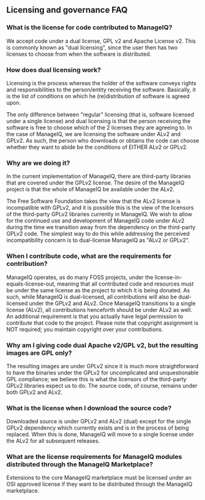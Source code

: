 ## Licensing and governance FAQ

### What is the license for code contributed to ManageIQ?

We accept code under a dual license, GPL v2 and Apache License v2. This
is commonly known as "dual licensing", since the user then has two
licenses to choose from when the software is distributed.

### How does dual licensing work?

Licensing is the process whereas the holder of the software conveys
rights and responsibilities to the person/entity receiving the software.
Basically, it is the list of conditions on which he (re)distribution of
software is agreed upon.

The only difference between "regular" licensing (that is, software
licensed under a single license) and dual licensing is that the person
receiving the software is free to choose which of the 2 licenses they
are agreeing to. In the case of ManageIQ, we are licensing the software
under ALv2 and GPLv2. As such, the person who downloads or obtains the
code can choose whether they want to abide be the conditions of EITHER
ALv2 or GPLv2.

### Why are we doing it?

In the current implementation of ManageIQ, there are third-party
libraries that are covered under the GPLv2 license. The desire of the
ManageIQ project is that the whole of ManageIQ be available under the
ALv2.

The Free Software Foundation takes the view that the ALv2 license is
incompatible with GPLv2, and it is possible this is the view of the
licensors of the third-party GPLv2 libraries currently in ManageIQ. We
wish to allow for the continued use and development of ManageIQ code
under ALv2 during the time we transition away from the dependency on the
third-party GPLv2 code. The simplest way to do this while addressing the
perceived incompatibility concern is to dual-license ManageIQ as "ALv2
or GPLv2".

### When I contribute code, what are the requirements for contribution?

ManageIQ operates, as do many FOSS projects, under the
license-in-equals-license-out, meaning that all contributed code and
resources must be under the same license as the project to which it is
being donated. As such, while ManageIQ is dual-licensed, all
contributions will also be dual-licensed under the GPLv2 and ALv2. Once
ManageIQ transitions to a single license (ALv2), all contributions
henceforth should be under ALv2 as well. An additional requirement is
that you actually have legal permission to contribute that code to the
project. Please note that copyright assignment is NOT required; you
maintain copyright over your contributions.

### Why am I giving code dual Apache v2/GPL v2, but the resulting images are GPL only?

The resulting images are under GPLv2 since it is much more
straightforward to have the binaries under the GPLv2 for uncomplicated
and unquestionable GPL compliance; we believe this is what the licensors
of the third-party GPLv2 libraries expect us to do. The source code, of
course, remains under both GPLv2 and ALv2.

### What is the license when I download the source code?

Downloaded source is under GPLv2 and ALv2 (dual) except for the single
GPLv2 dependency which currently exists and is in the process of being
replaced. When this is done, ManageIQ will move to a single license
under the ALv2 for all subsequent releases.

### What are the license requirements for ManageIQ modules distributed through the ManageIQ Marketplace?

Extensions to the core ManageIQ marketplace must be licensed under an
OSI approved license if they want to be distributed through the ManageIQ
marketplace.
